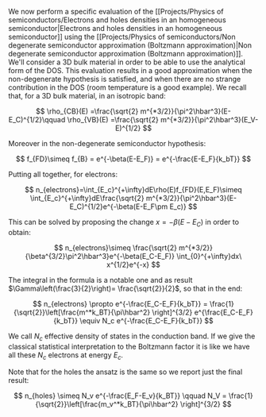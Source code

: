 We now perform a specific evaluation of the [[Projects/Physics of semiconductors/Electrons and holes densities in an homogeneous semiconductor|Electrons and holes densities in an homogeneous semiconductor]] using the [[Projects/Physics of semiconductors/Non degenerate semiconductor approximation (Boltzmann approximation)|Non degenerate semiconductor approximation (Boltzmann approximation)]].
We'll consider a 3D bulk material in order to be able to use the analytical form of the DOS.
This evaluation results in a good approximation when the non-degenerate hypothesis is satisfied, and when there are no strange contribution in the DOS (room temperature is a good example).
We recall that, for a 3D bulk material, in an isotropic band:

$$ \rho_{CB}(E) =\frac{\sqrt{2} m^{*3/2}}{\pi^2\hbar^3}(E-E_C)^{1/2}\qquad \rho_{VB}(E) =\frac{\sqrt{2} m^{*3/2}}{\pi^2\hbar^3}(E_V-E)^{1/2}  $$

Moreover in the non-degenerate semiconductor hypothesis:

$$ f_{FD}\simeq f_{B} = e^{-\beta(E-E_F)} = e^{-\frac{E-E_F}{k_bT}}  $$

Putting all together, for electrons:

$$ n_{electrons}=\int_{E_c}^{+\infty}dE\rho(E)f_{FD}(E,E_F)\simeq \int_{E_c}^{+\infty}dE\frac{\sqrt{2} m^{*3/2}}{\pi^2\hbar^3}(E-E_C)^{1/2}e^{-\beta(E-E_F\pm E_c)} $$

This can be solved by proposing the change $x=-\beta(E-E_C)$ in order to obtain:

$$ n_{electrons}\simeq \frac{\sqrt{2} m^{*3/2}}{\beta^{3/2}\pi^2\hbar^3}e^{-\beta(E_C-E_F)} \int_{0}^{+\infty}dx\ x^{1/2}e^{-x} $$

The integral in the formula is a notable one and as result $\Gamma\left(\frac{3}{2}\right)= \frac{\sqrt{2}}{2}$, so that in the end:

$$ n_{electrons} \propto e^{-\frac{E_C-E_F}{k_bT}} = \frac{1}{\sqrt{2}}\left[\frac{m^*k_BT}{\pi\hbar^2} \right]^{3/2} e^{\frac{E_C-E_F}{k_bT}} \equiv N_c e^{-\frac{E_C-E_F}{k_bT}}  $$

We call $N_c$ effective density of states in the conduction band.
If we give the classical statistical interpretation to the Boltzmann factor it is like we have all these $N_c$ electrons at energy $E_c$.

Note that for the holes the ansatz is the same so we report just the final result:

$$ n_{holes} \simeq N_v e^{-\frac{E_F-E_v}{k_BT}} \qquad N_V = \frac{1}{\sqrt{2}}\left[\frac{m_v^*k_BT}{\pi\hbar^2} \right]^{3/2} $$
